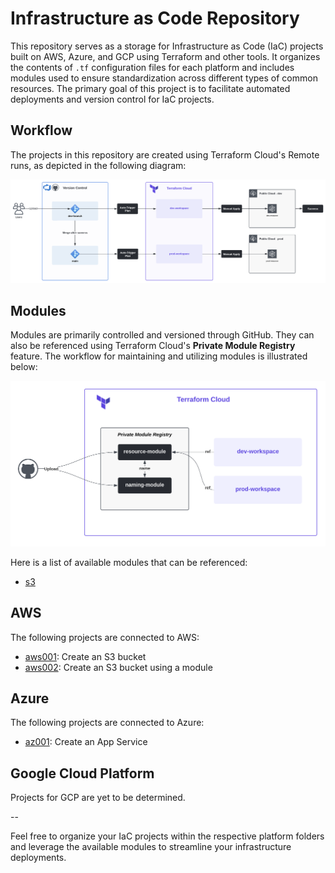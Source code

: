 # Infrastructure as Code Repository

This repository serves as a storage for Infrastructure as Code (IaC) projects built on AWS, Azure, and GCP using Terraform and other tools. It organizes the contents of `.tf` configuration files for each platform and includes modules used to ensure standardization across different types of common resources. The primary goal of this project is to facilitate automated deployments and version control for IaC projects.

## Workflow
The projects in this repository are created using Terraform Cloud's Remote runs, as depicted in the following diagram:

![](./.attachments/terraform-cloud-workflow.png)

## Modules
Modules are primarily controlled and versioned through GitHub. They can also be referenced using Terraform Cloud's **Private Module Registry** feature. The workflow for maintaining and utilizing modules is illustrated below:

![](./.attachments/modules-workflow.png)

Here is a list of available modules that can be referenced:

- [s3](https://github.com/carlos-castillo-a/s3-module)

## AWS
The following projects are connected to AWS:

- [aws001](./AWS/aws001/): Create an S3 bucket
- [aws002](./AWS/aws002/): Create an S3 bucket using a module

## Azure
The following projects are connected to Azure:

- [az001](./Azure/az001/): Create an App Service

## Google Cloud Platform
Projects for GCP are yet to be determined.

--

Feel free to organize your IaC projects within the respective platform folders and leverage the available modules to streamline your infrastructure deployments.